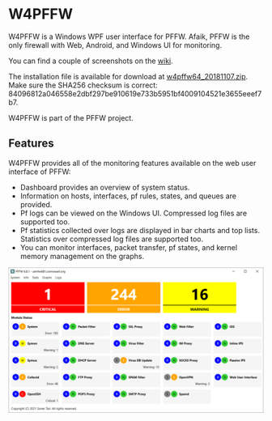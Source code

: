 # W4PFFW

W4PFFW is a Windows WPF user interface for PFFW. Afaik, PFFW is the only firewall with Web, Android, and Windows UI for monitoring.

You can find a couple of screenshots on the [wiki](https://github.com/sonertari/W4PFFW/wiki).

The installation file is available for download at [w4pffw64\_20181107.zip](https://drive.google.com/file/d/1_lcGGNurxC7hYE2N9F-MdxvK4NvOlB-O/view?usp=sharing). Make sure the SHA256 checksum is correct: 84096812a046558e2dbf297be910619e733b5951bf4009104521e3655eeef7b7.

W4PFFW is part of the PFFW project.

## Features

W4PFFW provides all of the monitoring features available on the web user interface of PFFW:

- Dashboard provides an overview of system status.
- Information on hosts, interfaces, pf rules, states, and queues are provided.
- Pf logs can be viewed on the Windows UI. Compressed log files are supported too.
- Pf statistics collected over logs are displayed in bar charts and top lists. Statistics over compressed log files are supported too.
- You can monitor interfaces, packet transfer, pf states, and kernel memory management on the graphs.

![Dashboard](https://github.com/sonertari/W4PFFW/blob/master/PFFW/screenshots/W4PffwDashboard.png)